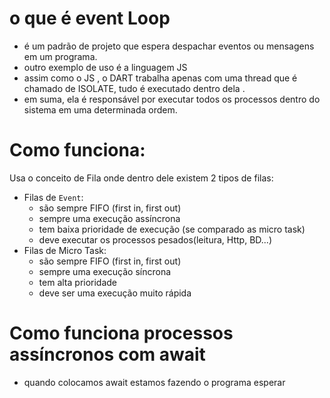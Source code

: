 # o que é event Loop
- é um padrão de projeto que espera despachar eventos ou mensagens em um programa.
- outro exemplo de uso é a linguagem JS 
- assim como o JS , o DART trabalha apenas com uma thread que é chamado de ISOLATE, tudo é executado dentro dela .
- em suma, ela é responsável por executar todos os processos dentro do sistema em uma determinada ordem.

# Como funciona:
Usa o conceito de Fila onde dentro dele existem 2 tipos de filas:
- Filas de `Event`: 
  - são sempre FIFO (first in, first out)
  - sempre uma execução assíncrona 
  - tem baixa prioridade de execução (se comparado as micro task)
  - deve executar os processos pesados(leitura, Http, BD...)
- Filas de Micro Task:
  - são sempre FIFO (first in, first out)
  - sempre uma execução síncrona 
  - tem alta prioridade
  - deve ser uma execução muito rápida

# Como funciona processos assíncronos com await
- quando colocamos await estamos fazendo o programa esperar 